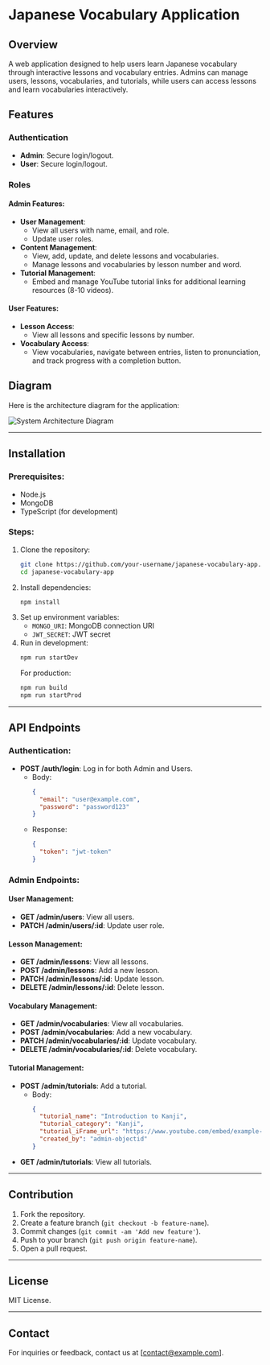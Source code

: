 # Japanese Vocabulary Application

## Overview

A web application designed to help users learn Japanese vocabulary through interactive lessons and vocabulary entries. Admins can manage users, lessons, vocabularies, and tutorials, while users can access lessons and learn vocabularies interactively.

## Features

### Authentication

- **Admin**: Secure login/logout.
- **User**: Secure login/logout.

### Roles

#### Admin Features:

- **User Management**:
  - View all users with name, email, and role.
  - Update user roles.
- **Content Management**:
  - View, add, update, and delete lessons and vocabularies.
  - Manage lessons and vocabularies by lesson number and word.
- **Tutorial Management**:
  - Embed and manage YouTube tutorial links for additional learning resources (8-10 videos).

#### User Features:

- **Lesson Access**:
  - View all lessons and specific lessons by number.
- **Vocabulary Access**:
  - View vocabularies, navigate between entries, listen to pronunciation, and track progress with a completion button.

## Diagram

Here is the architecture diagram for the application:

![System Architecture Diagram](https://example.com/diagram-path.png)

---

## Installation

### Prerequisites:

- Node.js
- MongoDB
- TypeScript (for development)

### Steps:

1. Clone the repository:
   ```bash
   git clone https://github.com/your-username/japanese-vocabulary-app.git
   cd japanese-vocabulary-app
   ```
2. Install dependencies:
   ```bash
   npm install
   ```
3. Set up environment variables:
   - `MONGO_URI`: MongoDB connection URI
   - `JWT_SECRET`: JWT secret
4. Run in development:
   ```bash
   npm run startDev
   ```
   For production:
   ```bash
   npm run build
   npm run startProd
   ```

---

## API Endpoints

### Authentication:

- **POST /auth/login**: Log in for both Admin and Users.
  - Body:
    ```json
    {
      "email": "user@example.com",
      "password": "password123"
    }
    ```
  - Response:
    ```json
    {
      "token": "jwt-token"
    }
    ```

### Admin Endpoints:

#### User Management:

- **GET /admin/users**: View all users.
- **PATCH /admin/users/:id**: Update user role.

#### Lesson Management:

- **GET /admin/lessons**: View all lessons.
- **POST /admin/lessons**: Add a new lesson.
- **PATCH /admin/lessons/:id**: Update lesson.
- **DELETE /admin/lessons/:id**: Delete lesson.

#### Vocabulary Management:

- **GET /admin/vocabularies**: View all vocabularies.
- **POST /admin/vocabularies**: Add a new vocabulary.
- **PATCH /admin/vocabularies/:id**: Update vocabulary.
- **DELETE /admin/vocabularies/:id**: Delete vocabulary.

#### Tutorial Management:

- **POST /admin/tutorials**: Add a tutorial.
  - Body:
    ```json
    {
      "tutorial_name": "Introduction to Kanji",
      "tutorial_category": "Kanji",
      "tutorial_iFrame_url": "https://www.youtube.com/embed/example-url",
      "created_by": "admin-objectid"
    }
    ```
- **GET /admin/tutorials**: View all tutorials.

---

## Contribution

1. Fork the repository.
2. Create a feature branch (`git checkout -b feature-name`).
3. Commit changes (`git commit -am 'Add new feature'`).
4. Push to your branch (`git push origin feature-name`).
5. Open a pull request.

---

## License

MIT License.

---

## Contact

For inquiries or feedback, contact us at [contact@example.com].
